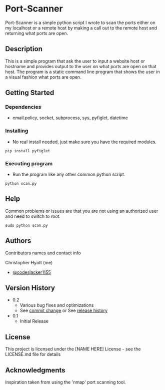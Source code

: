 # Port-Scanner

Port-Scanner is a simple python script I wrote to scan the ports either on my localhost or a remote host by making a call out to the remote host and returning what ports are open.

## Description

This is a simple program that ask the user to input a website host or hostname and provides output to the user on what ports are open on that host. The program is a static command line program that shows the user in a visual fashion what ports are open. 
## Getting Started

### Dependencies

* email.policy, socket, subprocess, sys, pyfiglet, datetime

### Installing

* No real install needed, just make sure you have the required modules.
```
pip install pyfiglet
```

### Executing program

* Run the program like any other common python script.
```
python scan.py
```

## Help
Common problems or issues are that you are not using an authorized user and need to switch to root.
```
sudo python scan.py
```

## Authors

Contributors names and contact info

Christopher Hyatt (me)
* [@codeslacker1155](https://github.com/codeslacker1155)

## Version History

* 0.2
    * Various bug fixes and optimizations
    * See [commit change]() or See [release history]()
* 0.1
    * Initial Release

## License

This project is licensed under the [NAME HERE] License - see the LICENSE.md file for details

## Acknowledgments

Inspiration taken from using the 'nmap' port scanning tool. 
